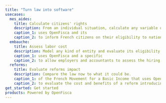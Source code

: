 ```yaml
---
title: "Turn law into software"
usecases:
  mes_aides:
    title: Calculate citizens' rights
    description: From an individual situation, calculate any variable of a national tax and benefit system.
    caption_1: uses OpenFisca and its
    caption_2: to inform French citizens on their eligibility to national and local benefits.
  embauche: 
    title: Assess labor cost
    description: Model any kind of entity and evaluate its eligibility to fiscal obligations and benefits.
    caption_1: uses OpenFisca and a specific
    caption_2: to allow employers and accountants to assess the hiring cost of a new employee, including fiscal deductions.
  reforms:
    title: Evaluate reforms impact
    description: Compare the law now to what it could be.
    caption_1: of the French Movement for a Basic Income that uses OpenFisca and its
    caption_2: to evaluate the cost and benefits of a reform introducing a basic income in France.
get_started: Get started
products: Powered by OpenFisca
---
```

